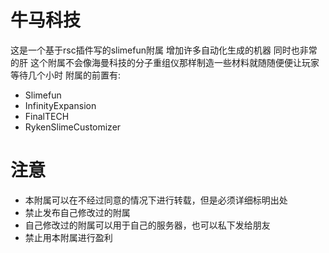 # 牛马科技
这是一个基于rsc插件写的slimefun附属
增加许多自动化生成的机器
同时也非常的肝
这个附属不会像海曼科技的分子重组仪那样制造一些材料就随随便便让玩家等待几个小时
附属的前置有:
  - Slimefun
  - InfinityExpansion
  - FinalTECH
  - RykenSlimeCustomizer
# 注意
- 本附属可以在不经过同意的情况下进行转载，但是必须详细标明出处
- 禁止发布自己修改过的附属
- 自己修改过的附属可以用于自己的服务器，也可以私下发给朋友
- 禁止用本附属进行盈利
